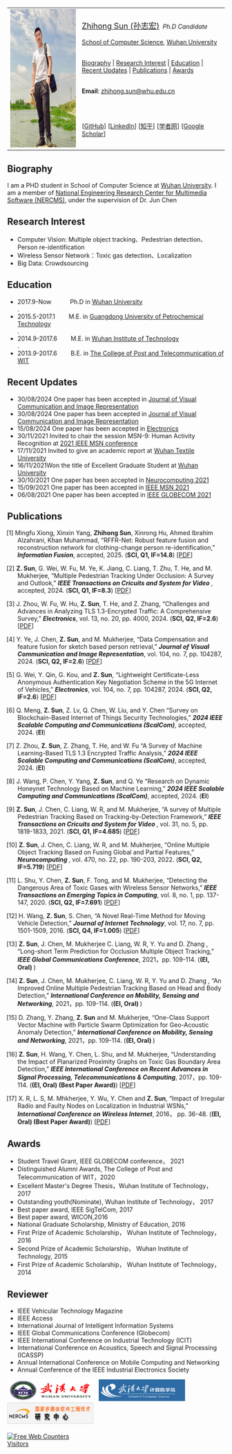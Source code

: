 

<a id="home" class="anchor"></a>
<div id="container"> 
<div class="container"> 

<table class="imgtable"><tr><td>
<a href="./"><img src="/new.jpg" alt="" height="320x" width="370x"  /></a></td>
<td align="left"><p><a href="./"><font size="4">Zhihong Sun (孙志宏)</font></a>&nbsp;
<i> Ph.D Candidate </i>
<br /><br />
<a href="http://cs.whu.edu.cn/aspx/enmain/">School of Computer Science</a>,
<a href="https://www.whu.edu.cn/">Wuhan University</a><br />
<br />

 <A HREF="#Biography">Biography</A> |
 <A HREF="#Interest">Research Interest</A> | 
 <A HREF="#Education">Education</A> | 
 <A HREF="#Recent Updates">Recent Updates</A> | 
 <A HREF="#Publications">Publications</A> | 
 <A HREF="#Awards">Awards</A> 
<br /> <br />

 
 <b>Email</b>: <u><a href="mailto:zhihong.sun@whu.edu.cn?subject=ccc&body=xxx%0d%0ayyy">zhihong.sun@whu.edu.cn</a></u>

 <br /><br />
  
[<a href="https://github.com/szh91" target="_blank">GitHub</a>]
[<a href="https://www.linkedin.com/in/zhihong-sun-1a9172136/" target="_blank">LinkedIn</a>]
[<a href="https://www.zhihu.com/people/sun-zhi-hong-49" target="_blank"><font style="font-family:Microsoft YaHei">知乎</font></a>]
[<a href="http://www.scholat.com/sunzhihong" target="_blank"><font style="font-family:Microsoft YaHei">学者网</font></a>]
[<a href="https://scholar.google.com/citations?user=ob-hCkgAAAAJ&hl=zh-CN1" target="_blank">Google Scholar</a>]</p>
</td></tr></table>

<A NAME="Biography"><h2>Biography</h2></A>
I am a PHD student in School of Computer Science at <a href="https://www.whu.edu.cn/">Wuhan University</a>. I am a member of <a href="http://multimedia.whu.edu.cn/">National Engineering Research Center for Multimedia Software (NERCMS)</a>, under the supervision of Dr. Jun Chen

<A NAME="Interest"><h2>Research Interest</h2></A>
<ul>
<li> Computer Vision: Multiple object tracking、Pedestrian detection、Person re-identification</li>
<li> Wireless Sensor Network：Toxic gas detection、Localization</li>
<li> Big Data: Crowdsourcing</li>
</ul>

<A NAME="Education"><h2>Education</h2></A>
<ul>
<li>2017.9-Now &nbsp;&nbsp;&nbsp;&nbsp;&nbsp;&nbsp;&nbsp;&nbsp;&nbsp; Ph.D in <a href="https://www.whu.edu.cn/">Wuhan University</a></li>. 
 
<Li>2015.5-2017.1 &nbsp;&nbsp;&nbsp;&nbsp;&nbsp;&nbsp; M.E. in <a href="http://www.gdupt.edu.cn/">Guangdong University of Petrochemical Technology</a></li>.
 
<li>2014.9-2017.6 &nbsp;&nbsp;&nbsp;&nbsp;&nbsp;&nbsp; M.E. in <a href="https://www.wit.edu.cn/">Wuhan Institute of Technology</a></li>. 
 
<li>2013.9-2017.6 &nbsp;&nbsp;&nbsp;&nbsp;&nbsp;&nbsp; B.E. in <a href="http://www.witpt.edu.cn/">The College of Post and Telecommunication of WIT</a></li>
</ul>

<A NAME="Recent Updates"><h2>Recent Updates</h2></A>
<ul>
<Li>30/08/2024 One paper has been accepted in <a href="[https://ieee-msn.org/2021/files/booklet.pdf](https://www.sciencedirect.com/journal/journal-of-visual-communication-and-image-representation)"> Journal of Visual Communication and Image Representation </a></Li> 
<Li>30/08/2024 One paper has been accepted in <a href="[https://ieee-msn.org/2021/files/booklet.pdf](https://www.sciencedirect.com/journal/journal-of-visual-communication-and-image-representation)"> Journal of Visual Communication and Image Representation </a></Li>
<Li>15/08/2024 One paper has been accepted in <a href="https://www.mdpi.com/journal/electronics/about"> Electronics</a></Li> 
<Li>30/11/2021 Invited to chair the session MSN-9: Human Activity Recognition at  <a href="https://ieee-msn.org/2021/files/booklet.pdf"> 2021 IEEE MSN conference </a></Li>
<Li>17/11/2021 Invited to give an academic report at <a href="https://csai.wtu.edu.cn/info/1146/1929.htm"> Wuhan Textile University   </a></Li>
<Li>16/11/2021Won the title of Excellent Graduate Student at <a href="http://cs.whu.edu.cn/news_show.aspx?id=1615">  Wuhan University  </a></Li>
<Li>30/10/2021 One paper has been accepted in  <a href="https://www.journals.elsevier.com/neurocomputing"> Neurocomputing 2021</a></Li>
<Li>15/09/2021 One paper has been accepted in  <a href="https://ieee-msn.org/2021/"> IEEE MSN 2021</a></Li>
<li>06/08/2021 One paper has been accepted in  <a href="https://globecom2021.ieee-globecom.org/?_ga=2.131782856.653367360.1636077973-1461646020.1626138744"> IEEE GLOBECOM 2021 </a> </li>
</ul>
 
 
<A NAME="Publications"><h2>Publications</h2></A>
<ul>

<p style="text-indent: -1.6rem;margin-left: 0rem;">
<span>[1] Mingfu Xiong, Xinxin Yang, <b>Zhihong Sun</b>, Xinrong Hu, Ahmed Ibrahim Alzahrani, Khan Muhammad, “RFFR-Net: Robust feature fusion and reconstruction network for clothing-change person re-identification,” 
<b><i>Information Fusion</i></b>, 
accepted, 2025. 
(<b>SCI, Q1, IF=14.8</b>)
[<a href= "https://www.sciencedirect.com/science/article/abs/pii/S1566253524006638">PDF</a>]
</span>
</p>



<p style="text-indent: -1.6rem;margin-left: 0rem;">
<span>[2] <b>Z. Sun</b>, G. Wei, W. Fu, M. Ye, K. Jiang, C. Liang, T. Zhu, T. He, and M. Mukherjee, 
“Multiple Pedestrian Tracking Under Occlusion: A Survey and Outlook,” 
<b><i>IEEE Transactions on Cricuits and System for Video </i></b>, 
accepted, 2024. 
(<b>SCI, Q1, IF=8.3</b>)
[<a href= "[https://ieeexplore.ieee.org/stamp/stamp.jsp?tp=&arnumber=9142255](https://ieeexplore.ieee.org/stamp/stamp.jsp?arnumber=10720185)">PDF</a>]
</span>
</p>



<p style="text-indent: -1.6rem;margin-left: 0rem;">
<span>[3] J. Zhou, W. Fu, W. Hu, <b>Z. Sun</b>, T. He, and Z. Zhang, 
“Challenges and Advances in Analyzing TLS 1.3-Encrypted Traffic: A Comprehensive Survey,” 
<b><i>Electronics</i></b>, 
vol. 13, no. 20, pp. 4000, 2024. 
(<b>SCI, Q2, IF=2.6</b>)
[<a href= "[[https://ieeexplore.ieee.org/stamp/stamp.jsp?tp=&arnumber=9142255](https://ieeexplore.ieee.org/stamp/stamp.jsp?arnumber=10720185)](https://www.mdpi.com/2079-9292/13/20/4000)">PDF</a>]
</span>
</p>


 <p style="text-indent: -1.6rem;margin-left: 0rem;">
 <span>[4] Y. Ye, J. Chen, <b>Z. Sun</b>, and M. Mukherjee, 
“Data Compensation and feature fusion for sketch based person retrieval,” 
<b><i>Journal of Visual Communication and Image Representation</i></b>, 
vol. 104, no. 7, pp. 104287, 2024. 
(<b>SCI, Q2, IF=2.6</b>)
[<a href= "http://www.airitilibrary.cn/DownloadArticle/DownloadArticleFile?strDocID=16079264-201612-201701100006-201701100006-1501-1509&publishTypeID=P001&pubIntoPublishTypeID=P001">PDF</a>]
</span>
</p>

 <p style="text-indent: -1.6rem;margin-left: 0rem;">
 <span>[5] G. Wei, Y. Qin, G. Kou, and <b>Z. Sun</b>, 
“Lightweight Certificate-Less Anonymous Authentication Key Negotiation Scheme in the 5G Internet of Vehicles,” 
<b><i>Electronics</i></b>, 
vol. 104, no. 7, pp. 104287, 2024. 
(<b>SCI, Q2, IF=2.6</b>)
[<a href= "[http://www.airitilibrary.cn/DownloadArticle/DownloadArticleFile?strDocID=16079264-201612-201701100006-201701100006-1501-1509&publishTypeID=P001&pubIntoPublishTypeID=P001](https://www.mdpi.com/2079-9292/13/16/3288)">PDF</a>]
</span>
</p>

 <p style="text-indent: -1.6rem;margin-left: 0rem;">
 <span>[6] Q. Meng, <b>Z. Sun</b>, Z. Lv, Q. Chen, W. Liu, and Y. Chen
“Survey on Blockchain-Based Internet of Things Security Technologies,” 
<b><i>2024 IEEE Scalable Computing and Communications (ScalCom)</i></b>, 
accepted, 2024. 
(<b>EI</b>)
</span>
</p>

 <p style="text-indent: -1.6rem;margin-left: 0rem;">
 <span>[7] Z. Zhou, <b>Z. Sun</b>, Z. Zhang, T. He, and W. Fu
“A Survey of Machine Learning-Based TLS 1.3 Encrypted Traffic Analysis,” 
<b><i>2024 IEEE Scalable Computing and Communications (ScalCom)</i></b>, 
accepted, 2024. 
(<b>EI</b>)
</span>
</p>

 <p style="text-indent: -1.6rem;margin-left: 0rem;">
 <span>[8] J. Wang, P. Chen, Y. Yang, <b>Z. Sun</b>, and Q. Ye
“Research on Dynamic Honeynet Technology Based on Machine Learning,” 
<b><i>2024 IEEE Scalable Computing and Communications (ScalCom)</i></b>, 
accepted, 2024. 
(<b>EI</b>)
</span>
</p>
 
<p style="text-indent: -1.6rem;margin-left: 0rem;">
<span>[9] <b>Z. Sun</b>, J. Chen, C. Liang, W. R, and M. Mukherjee, 
“A survey of Multiple Pedestrian Tracking Based on Tracking-by-Detection Framework,” 
<b><i>IEEE Transactions on Cricuits and System for Video </i></b>, 
 vol. 31, no. 5, pp. 1819-1833, 2021. 
(<b>SCI, Q1, IF=4.685</b>)
[<a href= "https://ieeexplore.ieee.org/stamp/stamp.jsp?tp=&arnumber=9142255">PDF</a>]
</span>
</p>
 

<p style="text-indent: -1.6rem;margin-left: 0rem;">
<span>[10] <b>Z. Sun</b>, J. Chen, C. Liang, W. R, and M. Mukherjee, 
“Online Multiple Object Tracking Based on Fusing Global and Partial Features,” 
<b><i>Neurocomputing </i></b>, 
 vol. 470, no. 22, pp. 190-203, 2022. 
(<b>SCI, Q2, IF=5.719</b>)
[<a href= "https://pdf.sciencedirectassets.com/271597/AIP/1-s2.0-S0925231221016647/main.pdf?X-Amz-Security-Token=IQoJb3JpZ2luX2VjEK%2F%2F%2F%2F%2F%2F%2F%2F%2F%2F%2FwEaCXVzLWVhc3QtMSJHMEUCIQCybNB%2FCZ6tiD7ABJLpwx5rVzXErQUyr6UaNF3lK1AZ%2BAIgZQdahQQak6rukW%2B8LKxwLbRcSV6bx3W1oV3h7JjCNIYq%2BgMIWBAEGgwwNTkwMDM1NDY4NjUiDCfElcueRSttcofekirXA7hveizRZXrlwdoC3RqR6QAPGHDrs35wdNnVnv2SMMKxzu9a1Rw9NgS3pVlzQwzvQL2%2FnLCzbC%2BlR2n%2BQgkiJv1E0lGQMQm3CS7Rp7bcmTLrobr%2BWgKtDn4m%2Bugo7Zx16ostRyaKQ7916dWd7RGcyqJtAao5uQdNg0%2B8UeC10XddJSuHsvYuwgGVwNwD8bESMXySZrHknQ8CNTYYiYq9ybrWnFdkrFtRYIyRrpjF2%2FHnfXXr%2BLZjC760ZsDT0WlRu7lYpPA6tzaYRpytxAuKnMlFj7P2vSXFGJp%2BwfKqiM7UL2TB3TmPWMvwQAQmGoIihUkFaC1gewOmW9HDy3sEB4vV2aOA4M1WhJPQf0x1fnQhzpygxvBO1qt6Bo7%2F2pvtq32dbxmLM0IFg91PsMUEyLYVXwpemU5AIsSl8jRthrTjk7uN7R91JkOvFCU7u1HlF5ZKAN%2Fu34JDHwjUGhiRoisJL4iQN0ZlRDzgkhGXxSook1gkRzXbDLInrGewsen%2BDOOJgiX%2BOD0bBfZ7legsbQTJkaTi%2B5OxSHTSCUG3vKG259cXfPVHflhUMFkSQPFE6FhyDfdkTYREAeI3D%2BzJlqKCl5tIFI%2BAdj7%2BGpAr4T7SXUZHEZhy%2FDDJhI6MBjqlAWnSGCDytzjjTY7Iw%2FQO2zDT6KIe4RCEEq4VMm81752FgZCd911WbqqVDzAQvLgNJzvM4vKvPMcSkjIdQfPEoEHcSaflznTe6HyDQ4KfscSVGDzt%2B%2BjjIvvBTtioXwGsQcPhD3bSZQ5%2BoJsapX6MnHJ5NK%2FAHjuQ5pP5wOmEPCIFJmTdtgK2EdG5BOQdxTrVbmJNtGaqychdA8pxcwFr0IPcsB9MDw%3D%3D&X-Amz-Algorithm=AWS4-HMAC-SHA256&X-Amz-Date=20211104T081044Z&X-Amz-SignedHeaders=host&X-Amz-Expires=300&X-Amz-Credential=ASIAQ3PHCVTYXVRVA5YO%2F20211104%2Fus-east-1%2Fs3%2Faws4_request&X-Amz-Signature=1aa2186d81e611d0019bcf1cab77987bdde1f8ed630b3f83c25f4aef1ab94a33&hash=d3ef9d54e222a0006cb7306fe26ed1d67d7493711e19dbf5754d83157b19cd09&host=68042c943591013ac2b2430a89b270f6af2c76d8dfd086a07176afe7c76c2c61&pii=S0925231221016647&tid=spdf-65646ca9-1e74-4cfa-b1b2-22d13b324cd7&sid=722c35585fcfc54ec5884cb5d79bc322e7a8gxrqb&type=client">PDF</a>]
</span>
</p>
 
 <p style="text-indent: -1.6rem;margin-left: 0rem;">
 <span>[11] L. Shu, Y. Chen, <b>Z. Sun</b>, F. Tong, and M. Mukherjee, 
“Detecting the Dangerous Area of Toxic Gases with Wireless Sensor Networks,” 
<b><i>IEEE Transactions on Emerging Topics in Computing</i></b>, 
vol. 8, no. 1, pp. 137-147, 2020. 
(<b>SCI, Q2, IF=7.691</b>)
[<a href= "https://ieeexplore.ieee.org/stamp/stamp.jsp?tp=&arnumber=7917279">PDF</a>]
</span>
</p>

 <p style="text-indent: -1.6rem;margin-left: 0rem;">
 <span>[12] H. Wang, <b>Z. Sun</b>, S. Chen, 
“A Novel Real-Time Method for Moving Vehicle Detection,” 
<b><i>Journal of Internet Technology</i></b>, 
vol. 17, no. 7, pp. 1501-1509, 2016. 
(<b>SCI, Q4, IF=1.005</b>)
[<a href= "http://www.airitilibrary.cn/DownloadArticle/DownloadArticleFile?strDocID=16079264-201612-201701100006-201701100006-1501-1509&publishTypeID=P001&pubIntoPublishTypeID=P001">PDF</a>]
</span>
</p>

 
 <p style="text-indent: -1.6rem;margin-left: 0rem;">
 <span>[13] <b>Z. Sun</b>, J. Chen, M. Mukherjee C. Liang, W. R, Y. Yu and D. Zhang , 
“Long-short Term Prediction for Occlusion Multiple Object Tracking,” 
<b><i>IEEE Global Communications Conference</i></b>, 
2021，pp. 109-114.
(<b>(EI, Oral) </b>)
</span>
</p>
 
  <p style="text-indent: -1.6rem;margin-left: 0rem;">
 <span>[14] <b>Z. Sun</b>, J. Chen, M. Mukherjee, C. Liang, W. R, Y. Yu and D. Zhang , 
“An Improved Online Multiple Pedestrian Tracking Based on Head and Body Detection,” 
<b><i>International Conference on Mobility, Sensing and Networking</i></b>, 
2021，pp. 109-114.
(<b>(EI, Oral) </b>)
</span>
</p>
 
   <p style="text-indent: -1.6rem;margin-left: 0rem;">
 <span>[15] D. Zhang, Y. Zhang, <b>Z. Sun</b> and M. Mukherjee,
“One-Class Support Vector Machine with Particle Swarm Optimization for Geo-Acoustic Anomaly Detection,” 
<b><i>International Conference on Mobility, Sensing and Networking</i></b>, 
2021，pp. 109-114.
(<b>(EI, Oral) </b>)
</span>
</p>
 
 <p style="text-indent: -1.6rem;margin-left: 0rem;">
 <span>[16] <b>Z. Sun</b>, H. Wang, Y. Chen, L. Shu, and M. Mukherjee, 
“Understanding the Impact of Planarized Proximity Graphs on Toxic Gas Boundary Area Detection,” 
<b><i>IEEE International Conference on Recent Advances in Signal Processing, Telecommunications & Computing</i></b>, 
2017，pp. 109-114.
(<b>(EI, Oral) (Best Paper Award)</b>)
[<a href= "https://ieeexplore.ieee.org/stamp/stamp.jsp?tp=&arnumber=7849805&tag=1">PDF</a>]
</span>
</p>

 <p style="text-indent: -1.6rem;margin-left: 0rem;">
 <span>[17] X. R, L. S, M. Mhkherjee, Y. Wu, Y. Chen and <b>Z. Sun</b>, 
“Impact of Irregular Radio and Faulty Nodes on Localization in Industrial WSNs,” 
<b><i>International Conference on Wireless Internet</i></b>, 
2016， pp. 36-48.
(<b>(EI, Oral) (Best Paper Award)</b>)
[<a href= "https://link.springer.com/content/pdf/10.1007%2F978-3-319-72998-5_5.pdf">PDF</a>]
</span>
</p>
</ul>

<A NAME="Awards"><h2>Awards</h2></A>
<ul>
<li>Student Travel Grant, IEEE GLOBECOM conference， 2021 </li>
<li>Distinguished Alumni Awards, The College of Post and Telecommunication of WIT，2020</li>
<li>Excellent Master's Degree Thesis，Wuhan Institute of Technology， 2017</li>
<li>Outstanding youth(Nominate), Wuhan Institute of Technology， 2017</li>
<li>Best paper award, IEEE SigTelCom, 2017</li>
<li>Best paper award, WICON,2016</li>
<li>National Graduate Scholarship, Ministry of Education, 2016</li>
<li>First Prize of Academic Scholarship， Wuhan Institute of Technology， 2016</li>
<li>Second Prize of Academic Scholarship， Wuhan Institute of Technology, 2015</li>
 <li>First Prize of Academic Scholarship， Wuhan Institute of Technology，2014</li>
</ul>

<A NAME="Reviewer"><h2>Reviewer</h2></A>
<ul>
<li>IEEE Vehicular Technology Magazine</li>
<li>IEEE Access</li>
<li>International Journal of Intelligent Information Systems</li>
<li>IEEE Global Communications Conference  (Globecom)</li>
<li>IEEE International Conference on Industrial Technology (ICIT)</li>
<li>International Conference on Acoustics, Speech and Signal Processing (ICASSP)</li>
<li>Annual International Conference on Mobile Computing and Networking</li>
<li>Annual Conference of the IEEE Industrial Electronics Society</li>
</ul>
 

<a href="https://en.whu.edu.cn/"><img src="/wudalogo.png" width="200x" height="50x" border="边框"></a>&nbsp;&nbsp;
<a href="http://cs.whu.edu.cn/"><img src="/cs.png" width="200x" height="50x" border="边框"></a>&nbsp;&nbsp;
<a href="http://multimedia.whu.edu.cn/"><img src="/nercms.jpg" width="200x" height="50x" border="边框"></a>&nbsp;
 <br />
  <br />
<a href="https://www.easycounter.com/">
<img src="https://www.easycounter.com/counter.php?sunzhihong"
border="0" alt="Free Web Counters"></a>
<br><a href="https://www.easycounter.com/">Visitors</a>
